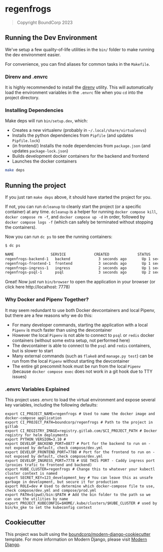# regenfrogs

> Copyright BoundCorp 2023

## Running the Dev Environment

We've setup a few quality-of-life utilities in the `bin/` folder to make running the dev environment easier.

For convenience, you can find aliases for common tasks in the `Makefile`.

### Direnv and .envrc

It is highly recommended to install the [direnv](https://direnv.net/) utility. This will automatically load the
environment variables in the `.envrc` file when you `cd` into the project directory.

### Installing Dependencies

Make deps will run `bin/setup.dev`, which:

+ Creates a new virtualenv (probably in `~/.local/share/virtualenvs`)
+ Installs the python dependencies from `Pipfile` (and updates `Pipfile.lock`)
+ (in frontend/) Installs the node dependencies from `package.json` (and updates `package-lock.json`)
+ Builds development docker containers for the backend and frontend
+ Launches the docker containers

```bash
make deps
```

## Running the project

If you just ran `make deps` above, it should have started the project for you.

If not, you can run `dcleanup` to cleanly start the project (or a specific container) at any time.
`dcleanup` is a helper for running `docker compose kill`, `docker compose rm -f`, and `docker compose up -d` in order,
followed by `docker compose logs -f` (which can safely be terminated without stopping the containers).

Now you can run `dc ps` to see the running containers:

```bash
$ dc ps

NAME                 SERVICE             CREATED             STATUS              PORTS
regenfrogs-backend-1   backend             3 seconds ago       Up 1 second         8000/tcp
regenfrogs-frontend-1  frontend            3 seconds ago       Up 1 second         3000/tcp
regenfrogs-ingress-1   ingress             2 seconds ago       Up 1 second         443/tcp, 2019/tcp, 0.0.0.0:7778->80/tcp, :::7778->80/tcp
regenfrogs-psql-1      psql                3 seconds ago       Up 2 seconds        5432/tcp
```

Great! Now just run `bin/browser` to open the application in your browser (or click here http://localhost:
7778)

### Why Docker and Pipenv Together?

It may seem redundant to use both Docker devcontainers and local Pipenv, but there are a few reasons why we do this:

+ For many developer commands, starting the application with a local `Pipenv` is much faster than using the devcontainer
+ However the local `Pipenv` is not able to connect to `psql` or `redis` docker containers (without some extra setup,
  not performed here)
+ The devcontainer is able to connect to the `psql` and `redis` containers, but is slower to start
+ Many external commands (such as `flake8` and `manage.py test`) can be run from the local `Pipenv` without starting the
  devcontainer
+ The entire git precommit hook must be run from the local `Pipenv` (because `docker compose exec` does not work in a
  git hook due to TTY issues)

### .envrc Variables Explained

This project uses .envrc to load the virtual environment and expose several key variables, including the following
defaults:

```
export CI_PROJECT_NAME=regenfrogs # Used to name the docker image and docker-compose application
export CI_PROJECT_PATH=boundcorp/regenfrogs # Path to the project in gitlab
export CI_REGISTRY_IMAGE=registry.gitlab.com/$CI_PROJECT_PATH # Docker registry for helm deployments
export PYTHON_VERSION=3.10 # 
export DEVELOP_BACKEND_PORT=8877 # Port for the backend to run on - not exposed by default, check compose/dev.yml
export DEVELOP_FRONTEND_PORT=7788 # Port for the frontend to run on - not exposed by default, check compose/dev.yml
export DEVELOP_INGRESS_PORT=7778 # USE THIS PORT - Caddy ingress port (proxies trafic to frontend and backend)
export KUBE_CLUSTER=regenfrogs # Change this to whatever your kubectl cluster context is named
export SECRET_KEY=123_development_key # You can leave this as unsafe garbage in development, but secure it for production
export ROLE=dev # Used to determine which docker-compose file to use, check compose/dev.yml and compose/prod.yml
export PATH=$(pwd)/bin:$PATH # Add the bin folder to the path so we can use the utilities by name
export PROJECT_KUBECONFIG=$HOME/.kube/clusters/$KUBE_CLUSTER # used by bin/kx_gke to set the kubeconfig context
```

## Cookiecutter

This project was built using
the [boundcorp/modern-django-cookiecutter](https://github.com/boundcorp/modern-django-cookiecutter) template.
For more information on Modern Django, please visit [Modern Django](https://moderndjango.com/).
